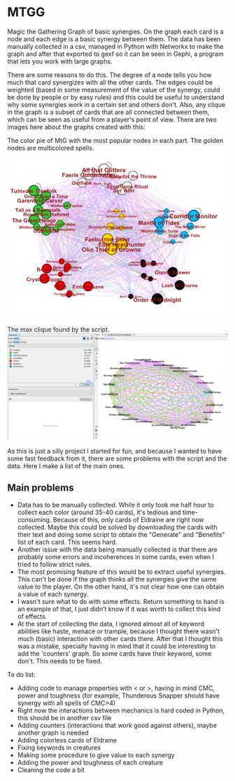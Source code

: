 # MTGG
Magic the Gathering Graph of basic synergies. On the graph each card is a node and each edge is a basic synergy between them. The data has been manually collected in a csv, managed in Python with Networkx to make the graph and after that exported to gexf so it can be seen in Gephi, a program that lets you work with large graphs.

There are some reasons to do this. The degree of a node tells you how much that card synergizes with all the other cards. The edges could be weighted (based in some measurement of the value of the synergy, could be done by people or by easy rules) and this could be useful to understand why some synergies work in a certain set and others don't. Also, any clique in the graph is a subset of cards that are all connected between them, which can be seen as useful from a player's point of view. There are two images here about the graphs created with this:

The color pie of MtG with the most popular nodes in each part. The golden nodes are multicolored spells.
![The nodes with more degree](colorPieFiltered.PNG)

The max clique found by the script.
![The colored clique](ColoredClique.PNG)

As this is just a silly project I started for fun, and because I wanted to have some fast feedback from it, there are some problems with the script and the data. Here I make a list of the main ones.

## Main problems
- Data has to be manually collected. While it only took me half hour to collect each color (around 35-40 cards), it's tedious and time-consuming. Because of this, only cards of Eldraine are right now collected. Maybe this could be solved by downloading the cards with their text and doing some script to obtain the "Generate" and "Benefits" list of each card. This seems hard.
- Another issue with the data being manually collected is that there are probably some errors and incoherences in some cards, even when I tried to follow strict rules.
- The most promising feature of this would be to extract useful synergies. This can't be done if the graph thinks all the synergies give the same value to the player. On the other hand, it's not clear how one can obtain a value of each synergy.
- I wasn't sure what to do with some effects. Return something to hand is an example of that, I just didn't know if it was worth to collect this kind of effects.
- At the start of collecting the data, I ignored almost all of keyword abilities like haste, menace or trample, because I thought there wasn't much (basic) interaction with other cards there. After that I thought this was a mistake, specially having in mind that it could be interesting to add the 'counters' graph. So some cards have their keyword, some don't. This needs to be fixed.

To do list:
- Adding code to manage properties with < or >, having in mind CMC, power and toughness (for example, Thunderous Snapper should have synergy with all spells of CMC>4)
- Right now the interactions between mechanics is hard coded in Python, this should be in another csv file
- Adding counters (interactions that work good against others), maybe another graph is needed
- Adding colorless cards of Eldraine
- Fixing keywords in creatures
- Making some procedure to give value to each synergy
- Adding the power and toughness of each creature
- Cleaning the code a bit
